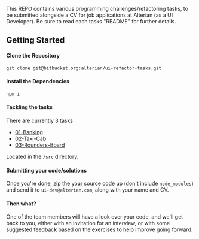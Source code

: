 This REPO contains various programming challenges/refactoring tasks, to be submitted alongside a CV for job applications at Alterian (as a UI Developer). Be sure to read each tasks "README" for further details.

## Getting Started

#### Clone the Repository
``
git clone git@bitbucket.org:alterian/ui-refactor-tasks.git
``
#### Install the Dependencies
``
npm i
``

#### Tackling the tasks
There are currently 3 tasks 

* [01-Banking](./src/01-banking)
* [02-Taxi-Cab](./src/02-taxi-cab)
* [03-Rounders-Board](./src/03-rounders-board)

Located in the `/src` directory.

#### Submitting your code/solutions
Once you're done, zip the your source code up (don't include `node_modules`) and send it to `ui-dev@alterian.com`, along with your name and CV.

#### Then what?
One of the team members will have a look over your code, and we'll get back to you, either with an invitation for an interview, or with some suggested feedback based on the exercises to help improve going forward.
